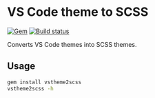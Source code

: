 # VS Code theme to SCSS

[![Gem](https://img.shields.io/gem/v/vstheme2scss?style=for-the-badge)](https://rubygems.org/gems/vstheme2scss)
[![Build status](https://img.shields.io/github/workflow/status/kruhlmann/vs-theme-2-scss/gempush?style=for-the-badge)](https://github.com/Kruhlmann/vs-theme-2-scss/actions)

Converts VS Code themes into SCSS themes.

## Usage

```bash
gem install vstheme2scss
vstheme2scss -h
```
